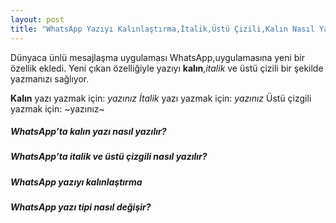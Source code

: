 ```yaml
---
layout: post
title: "WhatsApp Yazıyı Kalınlaştırma,İtalik,Üstü Çizili,Kalın Nasıl Yazılır?"
---
```


Dünyaca ünlü mesajlaşma uygulaması WhatsApp,uygulamasına yeni bir özellik ekledi.
Yeni çıkan özelliğiyle yazıyı **kalın**,*italik* ve üstü çizili bir şekilde yazmanızı sağlıyor.

**Kalın** yazı yazmak için: *yazınız*
*İtalik* yazı yazmak için: _yazınız_
Üstü çizgili yazmak için: ~yazınız~

##### WhatsApp’ta kalın yazı nasıl yazılır?

##### WhatsApp’ta italik ve üstü çizgili nasıl yazılır?

##### WhatsApp yazıyı kalınlaştırma

##### WhatsApp yazı tipi nasıl değişir?